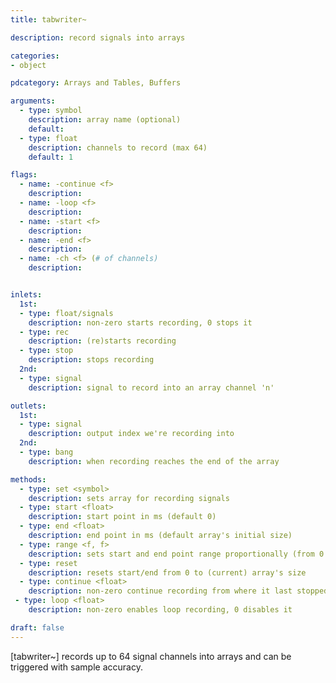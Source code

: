 ```yaml
---
title: tabwriter~

description: record signals into arrays

categories:
- object

pdcategory: Arrays and Tables, Buffers

arguments:
  - type: symbol
    description: array name (optional)
    default:
  - type: float
    description: channels to record (max 64)
    default: 1

flags:
  - name: -continue <f>
    description:
  - name: -loop <f>
    description:
  - name: -start <f>
    description:
  - name: -end <f>
    description:
  - name: -ch <f> (# of channels)
    description:


inlets:
  1st:
  - type: float/signals
    description: non-zero starts recording, 0 stops it
  - type: rec
    description: (re)starts recording
  - type: stop
    description: stops recording
  2nd:
  - type: signal
    description: signal to record into an array channel 'n'

outlets:
  1st:
  - type: signal
    description: output index we're recording into
  2nd:
  - type: bang
    description: when recording reaches the end of the array

methods:
  - type: set <symbol>
    description: sets array for recording signals
  - type: start <float>
    description: start point in ms (default 0)
  - type: end <float>
    description: end point in ms (default array's initial size)
  - type: range <f, f>
    description: sets start and end point range proportionally (from 0 to 1)
  - type: reset
    description: resets start/end from 0 to (current) array's size
  - type: continue <float>
    description: non-zero continue recording from where it last stopped
 - type: loop <float>
    description: non-zero enables loop recording, 0 disables it

draft: false
---
```


[tabwriter~] records up to 64 signal channels into arrays and can be triggered with sample accuracy.
